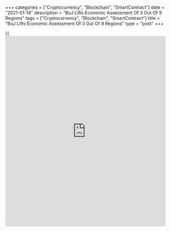 +++
categories = ["Cryptocurrency", "Blockchain", "SmartContract"]
date = "2021-01-14"
description = "BoJ Lifts Economic Assessment Of 3 Out Of 9 Regions"
tags = ["Cryptocurrency", "Blockchain", "SmartContract"]
title = "BoJ Lifts Economic Assessment Of 3 Out Of 9 Regions"
type = "post"
+++

{{<iframe id="large-banner" src="https://www.bounty.group/#slide=12.0" width="100%" height="600" scrolling="no" style="border: 0px solid rgb(216, 221, 230); border-radius: 3px;">}}

The Bank of Japan upgraded its economic assessment of three out of nine
regions and downgraded one, according to the latest Regional Economic
Report, released Thursday.  
  
Many regions, while noting that their [economy][1] had been in a severe
situation due to the impact of the novel coronavirus, there were signs
of picking up.

However, the impact of a resurgence of Covid-19 had been pointed out
recently, primarily in the services industry, the bank noted.

The bank raised the assessment of Hokuriku, Shikoku and Kyushu- Okinawa
regions and lowered its view on Hokkaido. Meanwhile, assessment of all
other five regions, namely Tohoku, Kanto-Koshinetsu, Tokai, Kinki and
Chugoku were left unchanged.  
  
In the previous October quarterly report, the bank had upgraded the view
of eight out of nine regions.

For comments and feedback [contact](https://www.playgroundfx.com/contact/): editorial@rtt[news](https://www.letsplayfx.com/blog/forex-news-website/).com

[Economic News][1]

 **What parts of the world are seeing the best (and worst) economic
performances lately? Click[here][2] to check out our [Econ Scorecard][2]
and find out! See up-to-the-moment [ranking](https://www.playgroundfx.com/blog/crypto-exchange-ranking/)s for the best and worst
performers in [GDP][3], [unemployment rate][4], [inflation][5] and much
more.**

   1. www.rtt[news](https://www.letsplayfx.com/blog/forex-news-website/).com/Content/EconomicNews.aspx
   2. www.rtt[news](https://www.letsplayfx.com/blog/forex-news-website/).com/economic-scorecard/world-rank/retail-sales/highest-performance.aspx
   3. www.rtt[news](https://www.letsplayfx.com/blog/forex-news-website/).com/economic-scorecard/world-rank/GDP/highest-performance.aspx
   4. www.rtt[news](https://www.letsplayfx.com/blog/forex-news-website/).com/economic-scorecard/world-rank/unemployment-rate/lowest-performance.aspx
   5. www.rtt[news](https://www.letsplayfx.com/blog/forex-news-website/).com/economic-scorecard/world-rank/CPI/highest-performance.aspx
